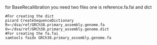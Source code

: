 for BaseRecallibration you need two files one is reference.fa.fai and dict
```
#For creating the dict
picard CreateSequenceDictionary   R=~/dsa/ref/GRCh38.primary_assembly.genome.fa   O=~/dsa/ref/GRCh38.primary_assembly.genome.dict
#For creating the fa.fai
samtools faidx GRCh38.primary_assembly.genome.fa

```
